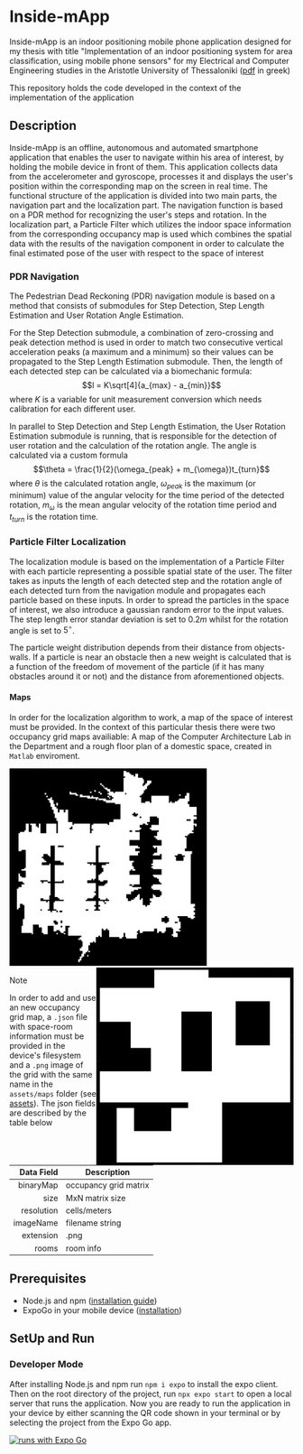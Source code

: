 # Inside-mApp 
Inside-mApp is an indoor positioning mobile phone application designed for my thesis with title "Implementation of an indoor positioning system for area classification, using mobile phone sensors" for my Electrical and Computer Engineering studies in the Aristotle University of Thessaloniki
([pdf](https://github.com/minakosm/Inside-mApp/blob/master/report/Thesis%20Report.pdf) in greek)

This repository holds the code developed in the context of the implementation of the application

## Description
Inside-mApp is an offline, autonomous and automated smartphone application that enables the user to navigate within his area of interest, by holding the mobile device in front of them. This application collects data from the accelerometer and gyroscope, processes it and displays the user's position within the corresponding map on the screen in real time. The functional structure of the application is divided into two main parts, the navigation part and the localization part. The navigation function is based on a PDR method for recognizing the user's steps and rotation. In the localization part, a Particle Filter which utilizes the indoor space information from the corresponding occupancy map is used which combines the spatial data with the results of the navigation component in order to calculate the final estimated pose of the user with respect to the space of interest
### PDR Navigation
The Pedestrian Dead Reckoning (PDR) navigation module is based on a  method that consists of submodules for Step Detection, Step Length Estimation and User Rotation Angle Estimation. 

For the Step Detection submodule, a combination of zero-crossing and peak detection method is used in order to match two consecutive vertical acceleration peaks (a maximum and a minimum) so their values can be propagated to the Step Length Estimation submodule.
Then, the length of each detected step can be calculated via a biomechanic formula: $$l = K\sqrt[4]{a_{max} - a_{min}}$$ where $K$ is a variable for unit measurement conversion which needs calibration for each different user. 

In parallel to Step Detection and Step Length Estimation, the User Rotation Estimation submodule is running, that is responsible for the detection of user rotation and the calculation of the rotation angle. The angle is calculated via 
a custom formula $$\theta = \frac{1}{2}(\omega_{peak} + m_{\omega})t_{turn}$$ where $\theta$ is the calculated rotation angle, $\omega_{peak}$ is the maximum (or minimum) value of the angular velocity for the time period of the detected rotation,
$m_\omega$ is the mean angular velocity of the rotation time period and $t_{turn}$ is the rotation time.

### Particle Filter Localization
The localization module is based on the implementation of a Particle Filter with each particle representing a possible spatial state of the user. 
The filter takes as inputs the length of each detected step and the rotation angle of each detected turn from the navigation module and propagates each particle based on these inputs. In order to spread the particles in the space of interest,
we also introduce a gaussian random error to the input values. The step length error standar deviation is set to $0.2m$ whilst for the rotation angle is set to $5^\circ$.

The particle weight distribution depends from their distance from objects-walls. If a particle is near an obstacle then a new weight is calculated that is a function of the freedom of movement of the particle (if it has many obstacles around it or not) and the distance from aforementioned objects.

#### Maps
In order for the localization algorithm to work, a map of the space of interest must be provided. In the context of this particular thesis there were two occupancy grid maps availiable: A map of the Computer Architecture Lab in the Department and a 
rough floor plan of a domestic space, created in `Matlab` enviroment.

<picture>
<img src="https://github.com/minakosm/Inside-mApp/blob/master/assets/maps/labMap.png" width="350" height="350">
</picture>

<picture>
<img src="https://github.com/minakosm/Inside-mApp/blob/master/assets/maps/livingRoomMap.png" width="350" height="350" align='right'>
</picture>

> [!NOTE]
> In order to add and use an new occupancy grid map, a `.json` file with space-room information must be provided in the device's filesystem and a `.png` image of the grid with the same name in the `assets/maps` folder (see [assets](https://github.com/minakosm/Inside-mApp/blob/master/assets/maps)). The json fields are described by the table below
>
> | Data Field | Description |
>|-----:|---------------|
>|binaryMap |occupancy grid matrix|
>|size      |MxN matrix size      |
>|resolution|cells/meters         |
>|imageName |filename string      |
>|extension |.png                 |
> |rooms    |room info            |

## Prerequisites 
+ Node.js and npm ([installation guide](https://docs.npmjs.com/downloading-and-installing-node-js-and-npm))
+ ExpoGo in your mobile device ([installation](https://expo.dev/go))
## SetUp and Run

### Developer Mode
After installing Node.js and npm run `npm i expo` to install the expo client. 
Then on the root directory of the project, run `npx expo start` to open a local server that runs the application. Now you are ready to run the application in your device by either scanning the QR code shown in your terminal or by selecting the project from the Expo Go app.

[![runs with Expo Go](https://img.shields.io/badge/Runs%20with%20Expo%20Go-4630EB.svg?style=flat-square&logo=EXPO&labelColor=f3f3f3&logoColor=000)](https://expo.dev/client)
